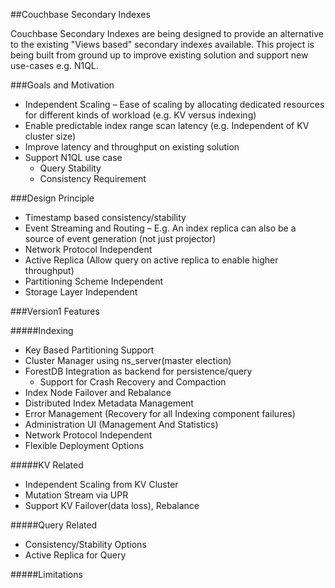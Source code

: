 ##Couchbase Secondary Indexes

Couchbase Secondary Indexes are being designed to provide an alternative to the existing "Views based" secondary indexes available. This project is being built from ground up to improve existing solution and support new use-cases e.g. N1QL.

###Goals and Motivation
- Independent Scaling – Ease of scaling by allocating dedicated resources for different kinds of workload (e.g. KV versus indexing)
- Enable predictable index range scan latency (e.g. Independent of KV cluster size)
- Improve latency and throughput on existing solution
- Support N1QL use case
  - Query Stability 
  - Consistency Requirement

###Design Principle
- Timestamp based consistency/stability
- Event Streaming and Routing – E.g. An index replica can also be a source of event generation (not just projector)
- Network Protocol Independent
- Active Replica (Allow query on active replica to enable higher throughput)
- Partitioning Scheme Independent 
- Storage Layer Independent 

###Version1 Features

#####Indexing
- Key Based Partitioning Support
- Cluster Manager using ns_server(master election)
- ForestDB Integration as backend for persistence/query
  - Support for Crash Recovery and Compaction
- Index Node Failover and Rebalance
- Distributed Index Metadata Management
- Error Management (Recovery for all Indexing component failures)
- Administration UI (Management And Statistics)
- Network Protocol Independent
- Flexible Deployment Options

#####KV Related
- Independent Scaling from KV Cluster 
- Mutation Stream via UPR
- Support KV Failover(data loss), Rebalance

#####Query Related
- Consistency/Stability Options
- Active Replica for Query

#####Limitations


